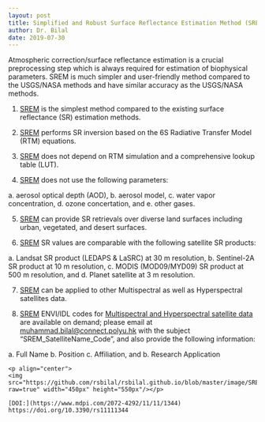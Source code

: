 ```yaml
---
layout: post
title: Simplified and Robust Surface Reflectance Estimation Method (SREM)
author: Dr. Bilal
date: 2019-07-30
---
```


Atmospheric correction/surface reflectance estimation is a crucial preprocessing step which is always required for estimation of biophysical parameters. SREM is much simpler and user-friendly method compared to the USGS/NASA methods and have similar accuracy as the USGS/NASA methods.

1. [SREM](https://www.mdpi.com/2072-4292/11/11/1344) is the simplest method compared to the existing surface reflectance (SR) estimation methods. 

2. [SREM](https://www.mdpi.com/2072-4292/11/11/1344)  performs SR inversion based on the 6S Radiative Transfer Model (RTM) equations.

3. [SREM](https://www.mdpi.com/2072-4292/11/11/1344)  does not depend on RTM simulation and a comprehensive lookup table (LUT).

4. [SREM](https://www.mdpi.com/2072-4292/11/11/1344)  does not use the following parameters:

  a. aerosol optical depth (AOD),
  b. aerosol model,
  c. water vapor concentration,
  d. ozone concertation, and
  e. other gases.
 
5. [SREM](https://www.mdpi.com/2072-4292/11/11/1344)  can provide SR retrievals over diverse land surfaces including urban, vegetated, and desert surfaces.

6. [SREM](https://www.mdpi.com/2072-4292/11/11/1344)  SR values are comparable with the following satellite SR products:

  a. Landsat SR product (LEDAPS & LaSRC) at 30 m resolution, 
  b. Sentinel-2A SR product at 10 m resolution, 
  c. MODIS (MOD09/MYD09) SR product at 500 m resolution, and 
  d. Planet satellite at 3 m resolution. 

7. [SREM](https://www.mdpi.com/2072-4292/11/11/1344)  can be applied to other Multispectral as well as Hyperspectral satellites data. 

8. [SREM](https://www.mdpi.com/2072-4292/11/11/1344)  ENVI/IDL codes for [Multispectral and Hyperspectral satellite data](https://www.mdpi.com/2072-4292/11/11/1344) are available on demand; please email at muhammad.bilal@connect.polyu.hk with the subject “SREM_SatelliteName_Code”, and also provide the following information:

  a. Full Name
  b. Position
  c. Affiliation, and 
  b. Research Application
   ```
<p align="center">
  <img src="https://github.com/rsbilal/rsbilal.github.io/blob/master/image/SREM_Schematic_Diagram.png?raw=true" width="450px" height="550px"/></p>

[DOI:](https://www.mdpi.com/2072-4292/11/11/1344) https://doi.org/10.3390/rs11111344

